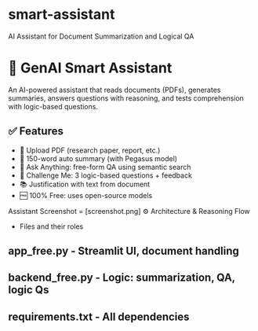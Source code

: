 # smart-assistant
AI Assistant for Document Summarization and Logical QA 
# 🧠 GenAI Smart Assistant

An AI-powered assistant that reads documents (PDFs), generates summaries, answers questions with reasoning, and tests comprehension with logic-based questions.

## ✅ Features

- 📄 Upload PDF (research paper, report, etc.)
- 🧠 150-word auto summary (with Pegasus model)
- 💬 Ask Anything: free-form QA using semantic search
- 🧩 Challenge Me: 3 logic-based questions + feedback
- 📚 Justification with text from document
- 🆓 100% Free: uses open-source models

 Assistant Screenshot = [screenshot.png]
 ⚙️ Architecture & Reasoning Flow
- Files and their roles
## app_free.py -	Streamlit UI, document handling
## backend_free.py	- Logic: summarization, QA, logic Qs
## requirements.txt -	All dependencies
 


